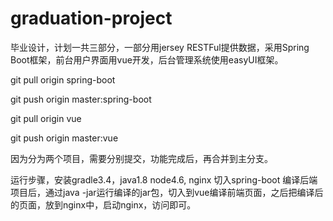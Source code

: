 # graduation-project
毕业设计，计划一共三部分，一部分用jersey  RESTFul提供数据，采用Spring Boot框架，前台用户界面用vue开发，后台管理系统使用easyUI框架。

 git pull origin spring-boot

 git push origin master:spring-boot
 
 git pull origin vue

 git push origin master:vue
 
 因为分为两个项目，需要分别提交，功能完成后，再合并到主分支。
 
 运行步骤，安装gradle3.4，java1.8 node4.6, nginx 切入spring-boot 编译后端项目后，通过java -jar运行编译的jar包，切入到vue编译前端页面，之后把编译后的页面，放到nginx中，启动nginx，访问即可。
